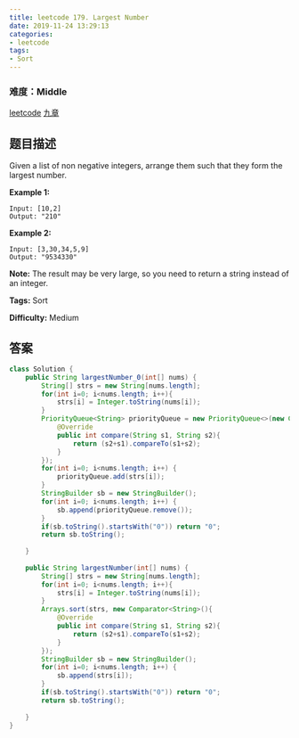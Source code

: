 ```yaml
---
title: leetcode 179. Largest Number
date: 2019-11-24 13:29:13
categories:
- leetcode
tags:
- Sort
---
```

### 难度：Middle

<a href="https://leetcode.com/problems/largest-number/">leetcode</a>
<a href="https://www.jiuzhang.com/solution/largest-number/">九章</a>
## 题目描述
Given a list of non negative integers, arrange them such that they form the
largest number.

**Example 1:**
        
    Input: [10,2]
    Output: "210"

**Example 2:**
        
    Input: [3,30,34,5,9]
    Output: "9534330"
    

**Note:** The result may be very large, so you need to return a string instead
of an integer.


**Tags:** Sort

**Difficulty:** Medium
## 答案
<!--more-->
```java
class Solution {
    public String largestNumber_0(int[] nums) {
        String[] strs = new String[nums.length];
        for(int i=0; i<nums.length; i++){
            strs[i] = Integer.toString(nums[i]);
        }
        PriorityQueue<String> priorityQueue = new PriorityQueue<>(new Comparator<String>(){
            @Override
            public int compare(String s1, String s2){
                return (s2+s1).compareTo(s1+s2);
            }
        });
        for(int i=0; i<nums.length; i++) {
            priorityQueue.add(strs[i]);
        }
        StringBuilder sb = new StringBuilder();
        for(int i=0; i<nums.length; i++) {
            sb.append(priorityQueue.remove());
        }
        if(sb.toString().startsWith("0")) return "0";
        return sb.toString();
        
    }
    
    public String largestNumber(int[] nums) {
        String[] strs = new String[nums.length];
        for(int i=0; i<nums.length; i++){
            strs[i] = Integer.toString(nums[i]);
        }
        Arrays.sort(strs, new Comparator<String>(){
            @Override
            public int compare(String s1, String s2){
                return (s2+s1).compareTo(s1+s2);
            }
        });
        StringBuilder sb = new StringBuilder();
        for(int i=0; i<nums.length; i++) {
            sb.append(strs[i]);
        }
        if(sb.toString().startsWith("0")) return "0";
        return sb.toString();
        
    }
}
```
